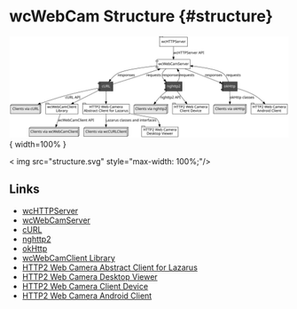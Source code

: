 wcWebCam Structure  {#structure}
==================

<div class="svg_image">

![](structure.svg){ width=100% }

</div>

< img src="structure.svg" style="max-width: 100%;"/>

Links 
-----

* [wcHTTPServer](https://github.com/iLya2IK/wchttpserver)
* [wcWebCamServer](https://github.com/iLya2IK/wcwebcamserver)
* [cURL](https://github.com/curl/curl)
* [nghttp2](https://github.com/nghttp2/nghttp2)
* [okHttp](https://square.github.io/okhttp/)
* [wcWebCamClient Library](https://github.com/iLya2IK/wcwebcamclient_lib)
* [HTTP2 Web Camera Abstract Client for Lazarus](https://github.com/iLya2IK/wccurlclient)
* [HTTP2 Web Camera Desktop Viewer](https://github.com/iLya2IK/webcamclientviewer)
* [HTTP2 Web Camera Client Device](https://github.com/iLya2IK/webcamdevice)
* [HTTP2 Web Camera Android Client](https://github.com/iLya2IK/wcwebcameracontrol)

